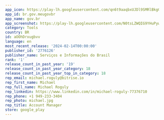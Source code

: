 ```yaml
---
app_icon: https://play-lh.googleusercontent.com/qn6t9aaqbxUJDl9SMRlBkgG6SArPRfk_g_m5lyG6SjhpUfiW1PsHuJ6jSuL9GVDqnA
app_id: br.gov.meugovbr
app_name: gov.br
app_screenshot: https://play-lh.googleusercontent.com/N0tsLZWQIG9YHuPywFuaSANwpcaIm4wZrgcVq3qcyCzgIsnAMY_KY1tZ4_uJUpaBRbZj
category: Tools
country: BR
id: aOOhDrxugbvv
language: en
most_recent_release: '2024-02-14T00:00:00'
publisher_id: '2776126'
publisher_name: Serviços e Informações do Brasil
rank: '1'
release_count_in_past_year: '19'
release_count_in_past_year_category: 18
release_count_in_past_year_top_in_category: 18
rep_email: michael.roguly@bitrise.io
rep_first_name: Michael
rep_full_name: Michael Roguly
rep_linkedin: https://www.linkedin.com/in/michael-roguly-77376710
rep_phone: +1 949-233-3404
rep_photo: michael.jpg
rep_title: Account Manager
store: google_play
---
```

